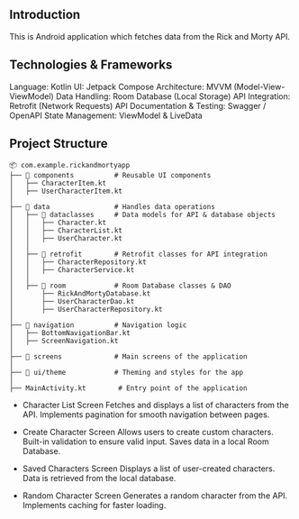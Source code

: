 ## Introduction
This is Android application which fetches data from the Rick and Morty API.  

## Technologies & Frameworks
Language: Kotlin
UI: Jetpack Compose
Architecture: MVVM (Model-View-ViewModel)
Data Handling: Room Database (Local Storage)
API Integration: Retrofit (Network Requests)
API Documentation & Testing: Swagger / OpenAPI
State Management: ViewModel & LiveData

## Project Structure
``` 
📦 com.example.rickandmortyapp
├── 📂 components          # Reusable UI components
│   ├── CharacterItem.kt
│   ├── UserCharacterItem.kt
│
├── 📂 data                # Handles data operations
│   ├── 📂 dataclasses     # Data models for API & database objects
│   │   ├── Character.kt
│   │   ├── CharacterList.kt
│   │   ├── UserCharacter.kt
│   │
│   ├── 📂 retrofit        # Retrofit classes for API integration
│   │   ├── CharacterRepository.kt
│   │   ├── CharacterService.kt
│   │
│   ├── 📂 room            # Room Database classes & DAO
│       ├── RickAndMortyDatabase.kt
│       ├── UserCharacterDao.kt
│       ├── UserCharacterRepository.kt
│
├── 📂 navigation          # Navigation logic
│   ├── BottomNavigationBar.kt
│   ├── ScreenNavigation.kt
│
├── 📂 screens             # Main screens of the application
│
├── 📂 ui/theme            # Theming and styles for the app
│
├── MainActivity.kt        # Entry point of the application
``` 

- Character List Screen
Fetches and displays a list of characters from the API.
Implements pagination for smooth navigation between pages.

- Create Character Screen
Allows users to create custom characters.
Built-in validation to ensure valid input.
Saves data in a local Room Database.

- Saved Characters Screen
Displays a list of user-created characters.
Data is retrieved from the local database.

- Random Character Screen
Generates a random character from the API.
Implements caching for faster loading.

